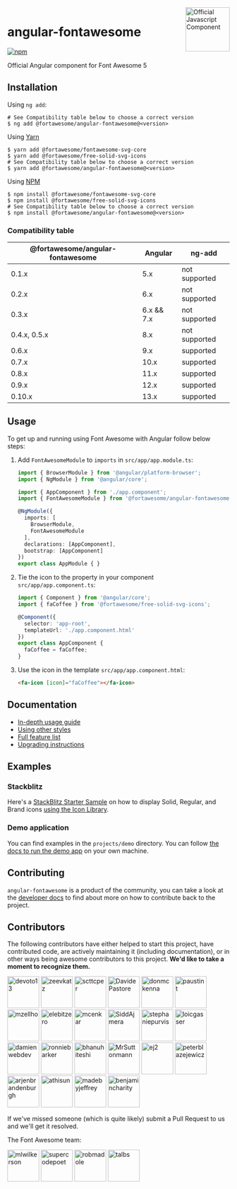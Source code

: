 <a href="https://fontawesome.com">
  <img align="right" width="100" height="100" alt="Official Javascript Component" src="https://img.fortawesome.com/349cfdf6/official-javascript-component.svg">
</a>

# angular-fontawesome

[![npm](https://img.shields.io/npm/v/@fortawesome/angular-fontawesome.svg?style=flat-square)](https://www.npmjs.com/package/@fortawesome/angular-fontawesome)

Official Angular component for Font Awesome 5

## Installation

Using `ng add`:

```
# See Compatibility table below to choose a correct version
$ ng add @fortawesome/angular-fontawesome@<version>
```

Using [Yarn](https://yarnpkg.com)
```
$ yarn add @fortawesome/fontawesome-svg-core
$ yarn add @fortawesome/free-solid-svg-icons
# See Compatibility table below to choose a correct version
$ yarn add @fortawesome/angular-fontawesome@<version>
```

Using [NPM](https://www.npmjs.com/)
```
$ npm install @fortawesome/fontawesome-svg-core
$ npm install @fortawesome/free-solid-svg-icons
# See Compatibility table below to choose a correct version
$ npm install @fortawesome/angular-fontawesome@<version>
```

### Compatibility table

|@fortawesome/angular-fontawesome|Angular|ng-add|
|-|-|-|
|0.1.x|5.x|not supported|
|0.2.x|6.x|not supported|
|0.3.x|6.x && 7.x|not supported|
|0.4.x, 0.5.x|8.x|not supported|
|0.6.x|9.x|supported|
|0.7.x|10.x|supported|
|0.8.x|11.x|supported|
|0.9.x|12.x|supported|
|0.10.x|13.x|supported|

## Usage
To get up and running using Font Awesome with Angular follow below steps:

1. Add `FontAwesomeModule` to `imports` in
`src/app/app.module.ts`:

    ```typescript
    import { BrowserModule } from '@angular/platform-browser';
    import { NgModule } from '@angular/core';
    
    import { AppComponent } from './app.component';
    import { FontAwesomeModule } from '@fortawesome/angular-fontawesome';
    
    @NgModule({
      imports: [
        BrowserModule,
        FontAwesomeModule
      ],
      declarations: [AppComponent],
      bootstrap: [AppComponent]
    })
    export class AppModule { }
    ```

2. Tie the icon to the property in your component
`src/app/app.component.ts`:

    ```typescript
    import { Component } from '@angular/core';
    import { faCoffee } from '@fortawesome/free-solid-svg-icons';
    
    @Component({
      selector: 'app-root',
      templateUrl: './app.component.html'
    })
    export class AppComponent {
      faCoffee = faCoffee;
    }
    ```

3. Use the icon in the template
`src/app/app.component.html`:

    ```html
    <fa-icon [icon]="faCoffee"></fa-icon>
    ```

## Documentation

* [In-depth usage guide](./docs/usage.md)
* [Using other styles](./docs/usage/using-other-styles.md)
* [Full feature list](./docs/usage/features.md)
* [Upgrading instructions](UPGRADING.md)

## Examples

### Stackblitz
Here's a [StackBlitz Starter Sample](https://stackblitz.com/edit/angular-fontawesome-sample?file=src%2Fapp%2Fapp.module.ts) on how to display Solid, Regular, and Brand icons [using the Icon Library](./docs/usage/icon-library.md#using-the-icon-library).


### Demo application
You can find examples in the `projects/demo` directory. You can follow [the docs to run the demo app](./DEVELOPER.md#setting-up-the-local-environment) on your own machine.

## Contributing
`angular-fontawesome` is a product of the community, you can take a look at the [developer docs](./DEVELOPER.md) to find about more on how to contribute back to the project.

## Contributors

The following contributors have either helped to start this project, have contributed
code, are actively maintaining it (including documentation), or in other ways
being awesome contributors to this project. **We'd like to take a moment to recognize them.**

[<img src="https://github.com/devoto13.png?size=72" alt="devoto13" width="72">](https://github.com/devoto13)
[<img src="https://github.com/zeevkatz.png?size=72" alt="zeevkatz" width="72">](https://github.com/zeevkatz)
[<img src="https://github.com/scttcper.png?size=72" alt="scttcper" width="72">](https://github.com/scttcper)
[<img src="https://github.com/DavidePastore.png?size=72" alt="DavidePastore" width="72">](https://github.com/DavidePastore)
[<img src="https://github.com/donmckenna.png?size=72" alt="donmckenna" width="72">](https://github.com/donmckenna)
[<img src="https://github.com/paustint.png?size=72" alt="paustint" width="72">](https://github.com/paustint)
[<img src="https://github.com/mzellho.png?size=72" alt="mzellho" width="72">](https://github.com/mzellho)
[<img src="https://github.com/elebitzero.png?size=72" alt="elebitzero" width="72">](https://github.com/elebitzero)
[<img src="https://github.com/mcenkar.png?size=72" alt="mcenkar" width="72">](https://github.com/mcenkar)
[<img src="https://github.com/SiddAjmera.png?size=72" alt="SiddAjmera" width="72">](https://github.com/SiddAjmera)
[<img src="https://github.com/stephaniepurvis.png?size=72" alt="stephaniepurvis" width="72">](https://github.com/stephaniepurvis)
[<img src="https://github.com/loicgasser.png?size=72" alt="loicgasser" width="72">](https://github.com/loicgasser)
[<img src="https://github.com/damienwebdev.png?size=72" alt="damienwebdev" width="72">](https://github.com/damienwebdev)
[<img src="https://github.com/ronniebarker.png?size=72" alt="ronniebarker" width="72">](https://github.com/ronniebarker)
[<img src="https://github.com/bhanuhiteshi.png?size=72" alt="bhanuhiteshi" width="72">](https://github.com/bhanuhiteshi)
[<img src="https://github.com/MrSuttonmann.png?size=72" alt="MrSuttonmann" width="72">](https://github.com/MrSuttonmann)
[<img src="https://github.com/ej2.png?size=72" alt="ej2" width="72">](https://github.com/ej2)
[<img src="https://github.com/peterblazejewicz.png?size=72" alt="peterblazejewicz" width="72">](https://github.com/peterblazejewicz)
[<img src="https://github.com/arjenbrandenburgh.png?size=72" alt="arjenbrandenburgh" width="72">](https://github.com/arjenbrandenburgh)
[<img src="https://github.com/athisun.png?size=72" alt="athisun" width="72">](https://github.com/athisun)
[<img src="https://github.com/madebyjeffrey.png?size=72" alt="madebyjeffrey" width="72">](https://github.com/madebyjeffrey)
[<img src="https://github.com/benjamincharity.png?size=72" alt="benjamincharity" width="72">](https://github.com/benjamincharity)

If we've missed someone (which is quite likely) submit a Pull Request to us and we'll get it resolved.

The Font Awesome team:

[<img src="https://github.com/mlwilkerson.png?size=72" alt="mlwilkerson" width="72">](https://github.com/mlwilkerson)
[<img src="https://github.com/supercodepoet.png?size=72" alt="supercodepoet" width="72">](https://github.com/supercodepoet)
[<img src="https://github.com/robmadole.png?size=72" alt="robmadole" width="72">](https://github.com/robmadole)
[<img src="https://github.com/talbs.png?size=72" alt="talbs" width="72">](https://github.com/talbs)
